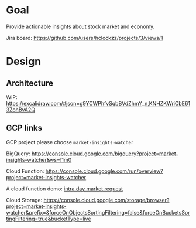# Goal

Provide actionable insights about stock market and economy.

Jira board: https://github.com/users/hclockzz/projects/3/views/1

# Design

## Architecture

WIP: https://excalidraw.com/#json=g9YCWPhfvSqbBVdZhmY_n,KNHZKWriCbE613ZohBvA2Q


## GCP links
GCP project please choose `market-insights-watcher`

BigQuery: https://console.cloud.google.com/bigquery?project=market-insights-watcher&ws=!1m0

Cloud Function: https://console.cloud.google.com/run/overview?project=market-insights-watcher

A cloud function demo: [intra day market request](https://console.cloud.google.com/run/detail/us-central1/intra-day-market-request/source?project=market-insights-watcher)

Cloud Storage: https://console.cloud.google.com/storage/browser?project=market-insights-watcher&prefix=&forceOnObjectsSortingFiltering=false&forceOnBucketsSortingFiltering=true&bucketType=live